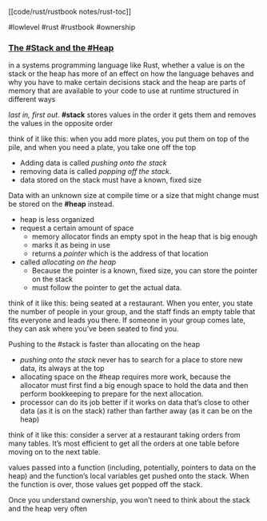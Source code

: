 [[code/rust/rustbook notes/rust-toc]]

#lowlevel #rust #rustbook #ownership

### [The #Stack and the #Heap](https://doc.rust-lang.org/book/ch04-01-what-is-ownership.html#the-stack-and-the-heap)

in a systems programming language like Rust, whether a value is on the stack or the heap has more of an effect on how the language behaves and why you have to make certain decisions
stack and the heap are parts of memory that are available to your code to use at runtime
structured in different ways

_last in, first out_.
**#stack** stores values in the order it gets them and removes the values in the opposite order

think of it like this:
when you add more plates, you put them on top of the pile, and when you need a plate, you take one off the top

- Adding data is called _pushing onto the stack_
- removing data is called _popping off the stack_.
- data stored on the stack must have a known, fixed size

Data with an unknown size at compile time or a size that might change must be stored on the **#heap** instead.
- heap is less organized
- request a certain amount of space
	- memory allocator finds an empty spot in the heap that is big enough
	- marks it as being in use
	- returns a _pointer_ which is the address of that location
- called _allocating on the heap_
	- Because the pointer is a known, fixed size, you can store the pointer on the stack
	-  must follow the pointer to get the actual data.

think of it like this: 
being seated at a restaurant. When you enter, you state the number of people in your group, and the staff finds an empty table that fits everyone and leads you there. If someone in your group comes late, they can ask where you’ve been seated to find you.  

Pushing to the #stack is faster than allocating on the heap
- _pushing onto the stack_ never has to search for a place to store new data, its always at the top
- allocating space on the #heap requires more work, because the allocator must first find a big enough space to hold the data and then perform bookkeeping to prepare for the next allocation.
- processor can do its job better if it works on data that’s close to other data (as it is on the stack) rather than farther away (as it can be on the heap)

think of it like this: 
consider a server at a restaurant taking orders from many tables. It’s most efficient to get all the orders at one table before moving on to the next table.

values passed into a function (including, potentially, pointers to data on the heap) and the function’s local variables get pushed onto the stack. When the function is over, those values get popped off the stack.

Once you understand ownership, you won’t need to think about the stack and the heap very often